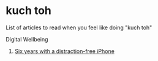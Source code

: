 # kuch toh
List of articles to read when you feel like doing "kuch toh"

Digital Wellbeing

1. [Six years with a distraction-free iPhone](https://medium.com/s/story/six-years-with-a-distraction-free-iphone-8cf5eb4f97e3)
